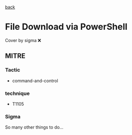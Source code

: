 [back](../index.md)
# File Download via PowerShell
Cover by sigma :x: 

## MITRE
### Tactic
  - command-and-control

### technique
  - T1105

### Sigma

 So many other things to do...